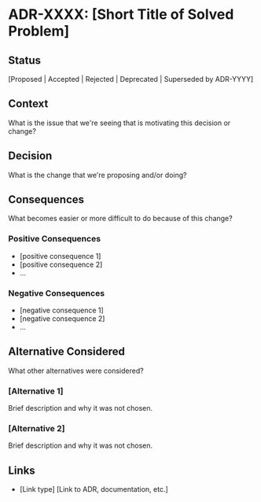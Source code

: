 # ADR-XXXX: [Short Title of Solved Problem]

## Status
[Proposed | Accepted | Rejected | Deprecated | Superseded by ADR-YYYY]

## Context
What is the issue that we're seeing that is motivating this decision or change?

## Decision
What is the change that we're proposing and/or doing?

## Consequences
What becomes easier or more difficult to do because of this change?

### Positive Consequences
- [positive consequence 1]
- [positive consequence 2]
- ...

### Negative Consequences  
- [negative consequence 1]
- [negative consequence 2]
- ...

## Alternative Considered
What other alternatives were considered?

### [Alternative 1]
Brief description and why it was not chosen.

### [Alternative 2]  
Brief description and why it was not chosen.

## Links
- [Link type] [Link to ADR, documentation, etc.]